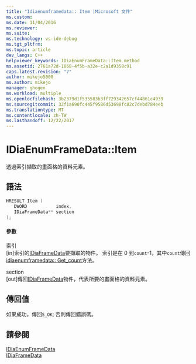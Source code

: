 ```yaml
---
title: "Idiaenumframedata:: Item |Microsoft 文件"
ms.custom: 
ms.date: 11/04/2016
ms.reviewer: 
ms.suite: 
ms.technology: vs-ide-debug
ms.tgt_pltfrm: 
ms.topic: article
dev_langs: C++
helpviewer_keywords: IDiaEnumFrameData::Item method
ms.assetid: 2761a72d-1868-4f5b-a32e-c2a1d9358c91
caps.latest.revision: "7"
author: mikejo5000
ms.author: mikejo
manager: ghogen
ms.workload: multiple
ms.openlocfilehash: 3b2379d1f535583b3ff729342657cf44861c4939
ms.sourcegitcommit: 32f1a690fc445f9586d53698fc82c7debd784eeb
ms.translationtype: MT
ms.contentlocale: zh-TW
ms.lasthandoff: 12/22/2017
---
```

# <a name="idiaenumframedataitem"></a>IDiaEnumFrameData::Item
透過索引擷取的畫面格的資料元素。  
  
## <a name="syntax"></a>語法  
  
```C++  
HRESULT Item (   
   DWORD           index,  
   IDiaFrameData** section  
);  
```  
  
#### <a name="parameters"></a>參數  
 索引  
 [in]索引的[IDiaFrameData](../../debugger/debug-interface-access/idiaframedata.md)要擷取的物件。 索引是在 0 到`count`-1，其中`count`傳回[idiaenumframedata:: Get_count](../../debugger/debug-interface-access/idiaenumframedata-get-count.md)方法。  
  
 section  
 [out]傳回[IDiaFrameData](../../debugger/debug-interface-access/idiaframedata.md)物件，代表所要的畫面格的資料元素。  
  
## <a name="return-value"></a>傳回值  
 如果成功，傳回`S_OK`; 否則傳回錯誤碼。  
  
## <a name="see-also"></a>請參閱  
 [IDiaEnumFrameData](../../debugger/debug-interface-access/idiaenumframedata.md)   
 [IDiaFrameData](../../debugger/debug-interface-access/idiaframedata.md)